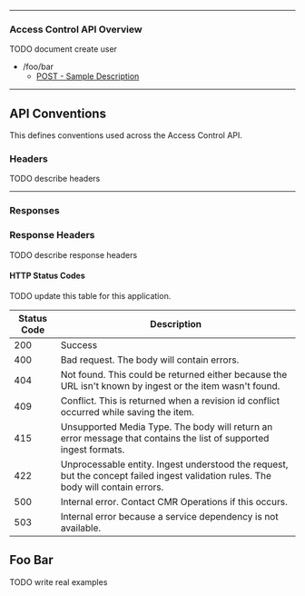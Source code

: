 ***

### Access Control API Overview

TODO document create user

  * /foo/bar
    * [POST - Sample Description](#sample-link)

***

## <a name="api-conventions"></a> API Conventions

This defines conventions used across the Access Control API.

### <a name="headers"></a> Headers

TODO describe headers

***

### <a name="responses"></a> Responses

### <a name="response-headers"></a> Response Headers

TODO describe response headers

#### <a name="http-status-codes"></a> HTTP Status Codes

TODO update this table for this application.

| Status Code |                                               Description                                                                          |
| ----------- | -----------------------------------------------------------------------------------------------------------------------------------|
|         200 | Success                                                                                                                            |
|         400 | Bad request. The body will contain errors.                                                                                         |
|         404 | Not found. This could be returned either because the URL isn't known by ingest or the item wasn't found.                           |
|         409 | Conflict. This is returned when a revision id conflict occurred while saving the item.                                             |
|         415 | Unsupported Media Type. The body will return an error message that contains the list of supported ingest formats.                  |
|         422 | Unprocessable entity. Ingest understood the request, but the concept failed ingest validation rules. The body will contain errors. |
|         500 | Internal error. Contact CMR Operations if this occurs.                                                                             |
|         503 | Internal error because a service dependency is not available.                                                                      |



## <a name="sample-link"></a> Foo Bar

TODO write real examples
